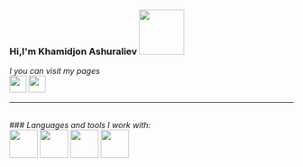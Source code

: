 ### Hi,I'm Khamidjon Ashuraliev <img src="https://media0.giphy.com/media/5HyXGsoFzXWPKFx07j/giphy.gif?cid=ecf05e47mc04v3kgc57xd3g6ejbeo499dw7ug6369ox7hd7f&ep=v1_stickers_search&rid=giphy.gif&ct=s" width="80px">

<em>I you can visit my pages</em>
<br />
<a href="https://www.instagram.com/my_life_my_style_94/"> 
<img src="https://www.pngmart.com/files/13/Instagram-Logo-PNG-Image-1.png" height="30"></a>
<a href="https://t.me/Khamidullo_Ashuraliyev"> 
<img src="https://ml1l5odocjdn.i.optimole.com/hvsx_D8-PISjojdI/w:auto/h:auto/q:auto/https://segredosderico.com/wp-content/uploads/2020/07/telegram_logo_icon_134592.png" height="30"></a>
<hr />
<br />
### <em> Languages and tools I work with:</em>
<br />
<code><img src="https://cdn.pixabay.com/photo/2017/08/05/11/16/logo-2582748_640.png" height="50"></code>
<code><img src="https://cdn4.iconfinder.com/data/icons/blackicon/54/css3_icon-512.png" height="50"></code>
<code><img src="https://tse3.mm.bing.net/th?id=OIP.hYalr6Kntrpbdm9TNi9ykQHaHa&pid=Api&P=0&h=180" height="50"></code>
<code><img src="https://cdn3.iconfinder.com/data/icons/popular-services-brands/512/node-512.png" height="50"></code>
